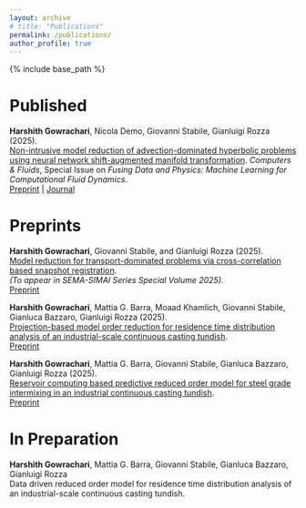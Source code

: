 ```yaml
---
layout: archive
# title: "Publications"
permalink: /publications/
author_profile: true
---
```

{% include base_path %}

Published
======

**Harshith Gowrachari**, Nicola Demo, Giovanni Stabile, Gianluigi Rozza (2025).  
<u>Non-intrusive model reduction of advection-dominated hyperbolic problems using neural network shift-augmented manifold transformation</u>. *Computers & Fluids*, Special Issue on *Fusing Data and Physics: Machine Learning for Computational Fluid Dynamics*.  
[Preprint](https://doi.org/10.48550/arXiv.2407.18419) | [Journal](https://doi.org/10.1016/j.compfluid.2025.106758)

Preprints
======

**Harshith Gowrachari**, Giovanni Stabile, and Gianluigi Rozza (2025).  
<u>Model reduction for transport-dominated problems via cross-correlation based snapshot registration</u>.  
*(To appear in SEMA-SIMAI Series Special Volume 2025).*  
[Preprint](https://doi.org/10.48550/arXiv.2501.01299)

**Harshith Gowrachari**, Mattia G. Barra, Moaad Khamlich, Giovanni Stabile, Gianluca Bazzaro, Gianluigi Rozza (2025).  
<u>Projection-based model order reduction for residence time distribution analysis of an industrial-scale continuous casting tundish</u>.  
[Preprint](https://doi.org/10.48550/arXiv.2509.20366)

**Harshith Gowrachari**, Mattia G. Barra, Giovanni Stabile, Gianluca Bazzaro, Gianluigi Rozza (2025).  
<u>Reservoir computing based predictive reduced order model for steel grade intermixing in an industrial continuous casting tundish</u>.  
[Preprint](https://doi.org/10.48550/arXiv.2509.26293)


In Preparation
======

**Harshith Gowrachari**, Mattia G. Barra, Giovanni Stabile, Gianluca Bazzaro, Gianluigi Rozza  
Data driven reduced order model for residence time distribution analysis of an industrial-scale continuous casting tundish.
